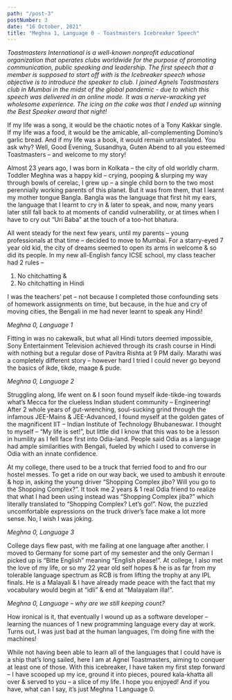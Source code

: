 ```yaml
---
path: "/post-3"
postNumber: 3
date: "16 October, 2021"
title: "Meghna 1, Language 0 - Toastmasters Icebreaker Speech"
---
```


*Toastmasters International is a well-known nonprofit educational organization that operates clubs worldwide for the purpose of promoting communication, public speaking and leadership. The first speech that a member is supposed to start off with is the Icebreaker speech whose objective is to introduce the speaker to club. I joined Agnels Toastmasters club in Mumbai in the midst of the global pandemic - due to which this speech was delivered in an online mode. It was a nerve-wracking yet wholesome experience. The icing on the cake was that I ended up winning the Best Speaker award that night!*


If my life was a song, it would be the chaotic notes of a Tony Kakkar single. If my life was a food, it would be the amicable, all-complementing Domino’s garlic bread. And if my life was a book, it would remain untranslated. You ask why? Well, Good Evening, Susandhya, Guten Abend to all you esteemed Toastmasters – and welcome to my story!

Almost 23 years ago, I was born in Kolkata – the city of old worldly charm. Toddler Meghna was a happy kid – crying, pooping & slurping my way through bowls of cerelac, I grew up – a single child born to the two most perennially working parents of this planet. But it was from them, that I learnt my mother tongue Bangla. Bangla was the language that first hit my ears, the language that I learnt to cry in & later to speak, and now, many years later still fall back to at moments of candid vulnerability, or at times when I have to cry out “Uri Baba” at the touch of a too-hot bhatura.

All went steady for the next few years, until my parents – young professionals at that time – decided to move to Mumbai. For a starry-eyed 7 year old kid, the city of dreams seemed to open its arms in welcome & so did its people. In my new all-English fancy ICSE school, my class teacher had 2 rules –
1.	No chitchatting & 
2.	No chitchatting in Hindi

I was the teachers’ pet – not because I completed those confounding sets of homework assignments on time, but because, in the hue and cry of moving cities, the Bengali in me had never learnt to speak any Hindi! 

*Meghna 0, Language 1*

Fitting in was no cakewalk, but what all Hindi tutors deemed impossible, Sony Entertainment Television achieved through its crash course in Hindi with nothing but a regular dose of Pavitra Rishta at 9 PM daily. Marathi was a completely different story – however hard I tried I could never go beyond the basics of ikde, tikde, maage & pude. 

*Meghna 0, Language 2*

Struggling along, life went on & I soon found myself ikde-tikde-ing towards what’s Mecca for the clueless Indian student community – Engineering! 
After 2 whole years of gut-wrenching, soul-sucking grind through the infamous JEE-Mains & JEE-Advanced, I found myself at the golden gates of the magnificent IIT – Indian Institute of Technology Bhubaneswar. I thought to myself – “My life is set!”, but little did I know that this was to be a lesson in humility as I fell face first into Odia-land. People said Odia as a language had ample similarities with Bengali, fueled by which I used to converse in Odia with an innate confidence.

At my college, there used to be a truck that ferried food to and fro our hostel messes. To get a ride on our way back, we used to ambush it enroute & hop in, asking the young driver “Shopping Complex jibo? Will you go to the Shopping Complex?”. It took me 2 years & 1 real Odia friend to realize that what I had been using instead was “Shopping Complex jiba?” which literally translated to “Shopping Complex? Let’s go!”. Now, the puzzled uncomfortable expressions on the truck driver’s face make a lot more sense. No, I wish I was joking.

*Meghna 0, Language 3*

College days flew past, with me failing at one language after another. I moved to Germany for some part of my semester and the only German I picked up is “Bitte English” meaning “English please!”. At college, I also met the love of my life, or so my 22 year old self hopes & he is as far from my tolerable language spectrum as RCB is from lifting the trophy at any IPL finals. He is a Malayali & I have already made peace with the fact that my vocabulary would begin at “idli” & end at “Malayalam illa!”.

*Meghna 0, Language – why are we still keeping count?*

How ironical is it, that eventually I wound up as a software developer – learning the nuances of 1 new programming language every day at work. Turns out, I was just bad at the human languages, I’m doing fine with the machines!

While not having been able to learn all of the languages that I could have is a ship that’s long sailed, here I am at Agnel Toastmasters, aiming to conquer at least one of those. With this icebreaker, I have taken my first step forward – I have scooped up my ice, ground it into pieces, poured kala-khatta all over & served to you – a slice of my life. I hope you enjoyed! And if you have, what can I say, it’s just Meghna 1 Language 0.
